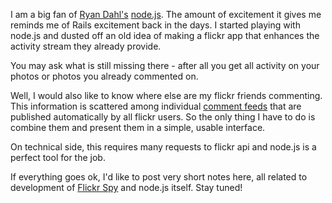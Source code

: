 I am a big fan of [Ryan Dahl's](http://four.livejournal.com/) 
[node.js](http://nodejs.org). The amount of excitement it gives me reminds
me of Rails excitement back in the days. I started playing with node.js and
dusted off an old idea of making a flickr app that enhances the activity
stream they already provide.

You may ask what is still missing there - after all you get all activity
on your photos or photos you already commented on.

Well, I would also like to know where else are my flickr friends commenting. 
This information is scattered among individual 
[comment feeds](http://www.flickr.com/services/feeds/docs/photos_comments/) 
that are published automatically by all flickr users. So the only thing I have
to do is combine them and present them in a simple, usable interface.

On technical side, this requires many requests to flickr api and node.js is 
a perfect tool for the job.

If everything goes ok, I'd like to post very short notes here, all related to
development of [Flickr Spy](http://github.com/ncr/flickr_spy) and node.js 
itself. Stay tuned!
